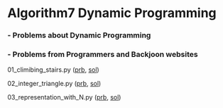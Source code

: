 # Algorithm7 Dynamic Programming

### - Problems about Dynamic Programming

### - Problems from Programmers and Backjoon websites

01_climibing_stairs.py ([prb](https://www.acmicpc.net/problem/2579), [sol](./01_climibing_stairs.py))

02_integer_triangle.py ([prb](https://programmers.co.kr/learn/courses/30/lessons/43105), [sol](./02_integer_triangle.py))

03_representation_with_N.py ([prb](https://programmers.co.kr/learn/courses/30/lessons/42895), [sol](./03_representation_with_N.py))